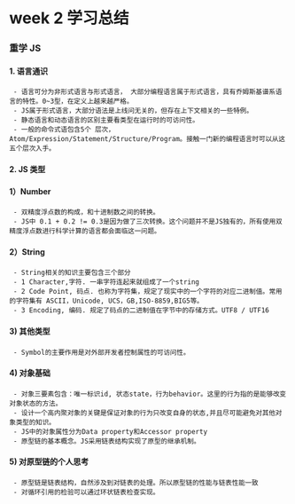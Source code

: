 # week 2 学习总结

### 重学 JS

#### 1. 语言通识

```
 - 语言可分为非形式语言与形式语言， 大部分编程语言属于形式语言，具有乔姆斯基谱系语言的特性。0~3型，在定义上越来越严格。
 - JS属于形式语言，大部分语法是上线问无关的，但存在上下文相关的一些特例。
 - 静态语言和动态语言的区别主要看类型在运行时的可访问性。
 - 一般的命令式语包含5个 层次， Atom/Expression/Statement/Structure/Program。接触一门新的编程语言时可以从这五个层次入手。
```

#### 2. JS 类型

#### 1）Number

```
 - 双精度浮点数的构成，和十进制数之间的转换。
 - JS中 0.1 + 0.2 != 0.3是因为做了三次转换。这个问题并不是JS独有的，所有使用双精度浮点数进行科学计算的语言都会面临这一问题。
```

#### 2）String

```
 - String相关的知识主要包含三个部分
 - 1 Character,字符. 一串字符连起来就组成了一个string
 - 2 Code Point, 码点. 也称为字符集，规定了现实中的一个字符的对应二进制值。常用的字符集有 ASCII，Unicode, UCS，GB,ISO-8859,BIG5等。
 - 3 Encoding, 编码. 规定了码点的二进制值在字节中的存储方式。UTF8 / UTF16
```

#### 3) 其他类型

```
 - Symbol的主要作用是对外部开发者控制属性的可访问性。
```

#### 4) 对象基础

```
 - 对象三要素包含：唯一标识id, 状态state，行为behavior。这里的行为指的是能够改变对象状态的方法。
 - 设计一个高内聚对象的关键是保证对象的行为只改变自身的状态,并且尽可能避免对其他对象类型的知识。
 - JS中的对象属性分为Data property和Accessor property
 - 原型链的基本概念。JS采用链表结构实现了原型的继承机制。
```

#### 5) 对原型链的个人思考

```
 - 原型链是链表结构，自然涉及到对链表的处理。所以原型链的性能与链表性能一致
 - 对循环引用的检验可以通过环状链表检查实现。

```
